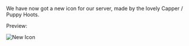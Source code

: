 We have now got a new icon for our server, made by the lovely Capper / Puppy Hoots.

Preview:

![New Icon](http://i.imgur.com/X5cdOSA.png)
